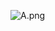 ![A.png](https://github.com/Tan12d/PHP-Fundamentals/assets/100254217/5ebbbe4a-f881-4abe-83d6-3625f574ddf1)
